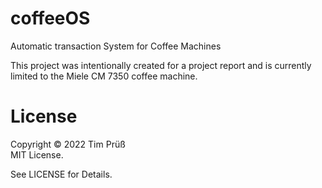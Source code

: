 # coffeeOS

Automatic transaction System for Coffee Machines

This project was intentionally created for a project report and is currently limited to the Miele CM 7350 coffee machine.

# License

Copyright © 2022 Tim Prüß  
MIT License.

See LICENSE for Details.
